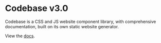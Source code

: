 # Codebase v3.0

Codebase is a CSS and JS website component library, with comprehensive documentation, built on its own static website generator.

View the [docs](http://simonpadbury.github.io/Codebase/dist/index.html).
